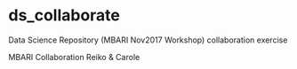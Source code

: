 # ds_collaborate
Data Science Repository (MBARI Nov2017 Workshop) collaboration exercise

MBARI Collaboration Reiko & Carole
